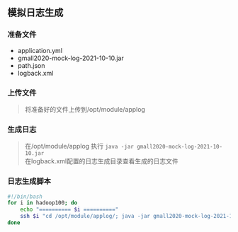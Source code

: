 ## 模拟日志生成

### 准备文件
- application.yml
- gmall2020-mock-log-2021-10-10.jar
- path.json
- logback.xml

### 上传文件
> 将准备好的文件上传到/opt/module/applog

### 生成日志
> 在/opt/module/applog 执行 `java -jar gmall2020-mock-log-2021-10-10.jar`   
> 在logback.xml配置的日志生成目录查看生成的日志文件

### 日志生成脚本
```bash
#!/bin/bash
for i in hadoop100; do
    echo "========== $i =========="
    ssh $i "cd /opt/module/applog/; java -jar gmall2020-mock-log-2021-10-10.jar >/dev/null 2>&1 &"
done 
```
